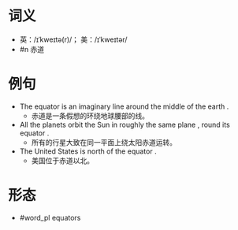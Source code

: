 # 词义
- 英：/ɪˈkweɪtə(r)/； 美：/ɪˈkweɪtər/
- #n 赤道
# 例句
- The equator is an imaginary line around the middle of the earth .
	- 赤道是一条假想的环绕地球腰部的线。
- All the planets orbit the Sun in roughly the same plane , round its equator .
	- 所有的行星大致在同一平面上绕太阳赤道运转。
- The United States is north of the equator .
	- 美国位于赤道以北。
# 形态
- #word_pl equators
